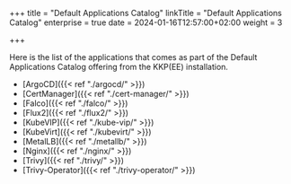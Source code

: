 +++
title = "Default Applications Catalog"
linkTitle = "Default Applications Catalog"
enterprise = true
date = 2024-01-16T12:57:00+02:00
weight = 3

+++

Here is the list of the applications that comes as part of the Default Applications Catalog offering from the KKP(EE) installation.

* [ArgoCD]({{< ref "./argocd/" >}})
* [CertManager]({{< ref "./cert-manager/" >}})
* [Falco]({{< ref "./falco/" >}})
* [Flux2]({{< ref "./flux2/" >}})
* [KubeVIP]({{< ref "./kube-vip/" >}})
* [KubeVirt]({{< ref "./kubevirt/" >}})
* [MetalLB]({{< ref "./metallb/" >}})
* [Nginx]({{< ref "./nginx/" >}})
* [Trivy]({{< ref "./trivy/" >}})
* [Trivy-Operator]({{< ref "./trivy-operator/" >}})

